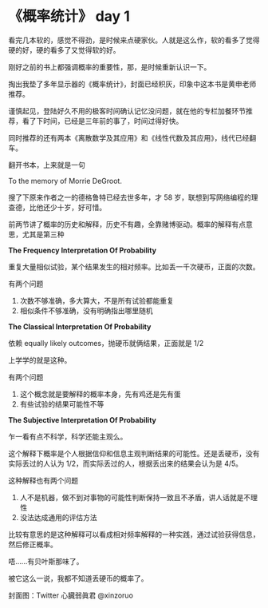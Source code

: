# 《概率统计》 day 1

看完几本软的，感觉不得劲，是时候来点硬家伙。人就是这么作，软的看多了觉得硬的好，硬的看多了又觉得软的好。

刚好之前的书上都强调概率的重要性，那，是时候重新认识一下。

掏出我垫了多年显示器的《概率统计》，封面已经积灰，印象中这本书是黄申老师推荐。

谨慎起见，登陆好久不用的极客时间确认记忆没问题，就在他的专栏加餐环节推荐，看了下时间，已经是三年前的事了，时间过得好快。

同时推荐的还有两本《离散数学及其应用》和《线性代数及其应用》，线代已经翻车。

翻开书本，上来就是一句

To the memory of Morrie DeGroot.

搜了下原来作者之一的德格鲁特已经去世多年，才 58 岁，联想到写网络编程的理查德，比他还少十岁，好可惜。

前两节讲了概率的历史和解释，历史不有趣，全靠赌博驱动。概率的解释有点意思，尤其是第三种

**The Frequency Interpretation Of Probability**

重复大量相似试验，某个结果发生的相对频率。比如丢一千次硬币，正面的次数。

有两个问题

1. 次数不够准确，多大算大，不是所有试验都能重复
2. 相似条件不够准确，没有明确指出哪里随机

**The Classical Interpretation Of Probability**

依赖 equally likely outcomes，抛硬币就俩结果，正面就是 1/2

上学学的就是这种。

有两个问题

1. 这个概念就是要解释的概率本身，先有鸡还是先有蛋
2. 有些试验的结果可能性不等

**The Subjective Interpretation Of Probability**

乍一看有点不科学，科学还能主观么。

这个解释下概率是个人根据信仰和信息主观判断结果的可能性。还是丢硬币，没有实际丢过的人认为 1/2，而实际丢过的人，根据丢出来的结果会认为是 4/5。

这种解释也有两个问题

1. 人不是机器，做不到对事物的可能性判断保持一致且不矛盾，讲人话就是不理性
2. 没法达成通用的评估方法

比较有意思的是这种解释可以看成相对频率解释的一种实践，通过试验获得信息，然后修正概率。

唔……有贝叶斯那味了。

被它这么一说，我都不知道丢硬币的概率了。

封面图：Twitter 心臓弱眞君 @xinzoruo
